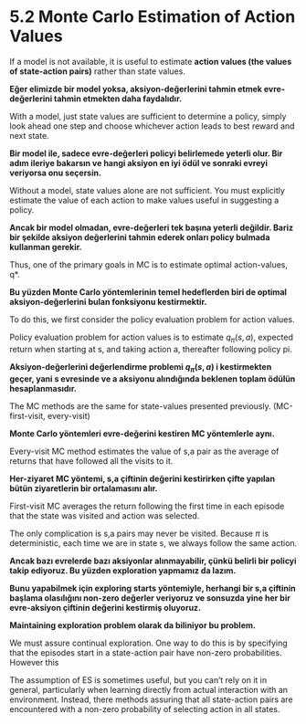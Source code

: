 # 5.2 Monte Carlo Estimation of Action Values

If a model is not available, it is useful to estimate ******************action values (the values of state-action pairs)****************** rather than state values.

**Eğer elimizde bir model yoksa, aksiyon-değerlerini tahmin etmek evre-değerlerini tahmin etmekten daha faydalıdır.**

With a model, just state values are sufficient to determine a policy, simply look ahead one step and choose whichever action leads to best reward and next state.

**Bir model ile, sadece evre-değerleri policyi belirlemede yeterli olur. Bir adım ileriye bakarsın ve hangi aksiyon en iyi ödül ve sonraki evreyi veriyorsa onu seçersin.**

Without a model, state values alone are not sufficient. You must explicitly estimate the value of each action to make values useful in suggesting a policy.

**Ancak bir model olmadan, evre-değerleri tek başına yeterli değildir. Bariz bir şekilde aksiyon değerlerini tahmin ederek onları policy bulmada kullanman gerekir.**

Thus, one of the primary goals in MC is to estimate optimal action-values, q*.

**Bu yüzden Monte Carlo yöntemlerinin temel hedeflerden biri de optimal aksiyon-değerlerini bulan fonksiyonu kestirmektir.**

To do this, we first consider the policy evaluation problem for action values.

Policy evaluation problem for action values is to estimate $q_\pi(s,a)$, expected return when starting at s, and taking action a, thereafter following policy pi.

**Aksiyon-değerlerini değerlendirme problemi $q_\pi(s,a)$ i kestirmekten geçer, yani s evresinde ve a aksiyonu alındığında beklenen toplam ödülün hesaplanmasıdır.**

The MC methods are the same for state-values presented previously. (MC-first-visit, every-visit)

**Monte Carlo yöntemleri evre-değerini kestiren MC yöntemlerle aynı.**

Every-visit MC method estimates the value of s,a pair as the average of returns that have followed all the visits to it.

**Her-ziyaret MC yöntemi, s,a çiftinin değerini kestirirken çifte yapılan bütün ziyaretlerin bir ortalamasını alır.**

First-visit MC averages the return following the first time in each episode that the state was visited and action was selected. 

The only complication is s,a pairs may never be visited. Because $\pi$ is deterministic, each time we are in state s, we always follow the same action.

**Ancak bazı evrelerde bazı aksiyonlar alınmayabilir, çünkü belirli bir policyi takip ediyoruz. Bu yüzden exploration yapmamız da lazım.** 

**Bunu yapabilmek için exploring starts yöntemiyle, herhangi bir s,a çiftinin başlama olasılığını non-zero değerler veriyoruz ve sonsuzda yine her bir evre-aksiyon çiftinin değerini kestirmiş oluyoruz.**

**Maintaining exploration problem olarak da biliniyor bu problem.** 

We must assure continual exploration. One way to do this is by specifying that the episodes start in a state-action pair have non-zero probabilities. However this 

The assumption of ES is sometimes useful, but you can’t rely on it in general, particularly when learning directly from actual interaction with an environment. Instead, there methods assuring that all state-action pairs are encountered with a non-zero probability of selecting action in all states.